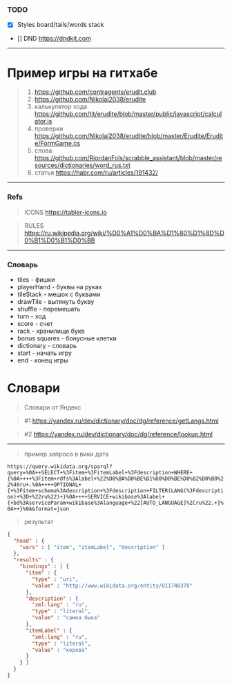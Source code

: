 

### TODO
- [x] Styles board/tails/words stack
- [] DND https://dndkit.com

----

# Пример игры на гитхабе

> 1) https://github.com/contragents/erudit.club
> 2) https://github.com/Nikolai2038/erudite
> 3) калькулятор хода https://github.com/tit/erudite/blob/master/public/javascript/calculator.js
> 4) проверки https://github.com/Nikolai2038/erudite/blob/master/Erudite/Erudite/FormGame.cs
> 5) слова https://github.com/RiordanFols/scrabble_assistant/blob/master/resources/dictionaries/word_rus.txt
> 6) статья https://habr.com/ru/articles/191432/

---
### Refs
> ICONS https://tabler-icons.io

> RULES https://ru.wikipedia.org/wiki/%D0%A1%D0%BA%D1%80%D1%8D%D0%B1%D0%B1%D0%BB

---
### Словарь
- tiles - фишки
- playerHand - буквы на руках
- tileStack - мешок с буквами
- drawTile - вытянуть букву
- shuffle - перемешать
- turn - ход
- score - счет
- rack - хранилище букв
- bonus squares - бонусные клетки
- dictionary - словарь
- start - начать игру
- end - конец игры


# Словари

> Словари от Яндекс
 
> #1 https://yandex.ru/dev/dictionary/doc/dg/reference/getLangs.html

> #2 https://yandex.ru/dev/dictionary/doc/dg/reference/lookup.html

----

> пример запроса в вики дата

```https://query.wikidata.org/sparql?query=%0A++SELECT+%3Fitem+%3FitemLabel+%3Fdescription+WHERE+{%0A++++%3Fitem+rdfs%3Alabel+%22%D0%BA%D0%BE%D1%80%D0%BE%D0%B2%D0%B0%22%40ru+.%0A++++OPTIONAL+{+%3Fitem+schema%3Adescription+%3Fdescription+FILTER(LANG(%3Fdescription)+%3D+%22ru%22)+}%0A++++SERVICE+wikibase%3Alabel+{+bd%3AserviceParam+wikibase%3Alanguage+%22[AUTO_LANGUAGE]%2Cru%22.+}%0A++}%0A&format=json```

> результат
```json
{
  "head" : {
    "vars" : [ "item", "itemLabel", "description" ]
  },
  "results" : {
    "bindings" : [ {
      "item" : {
        "type" : "uri",
        "value" : "http://www.wikidata.org/entity/Q11748378"
      },
      "description" : {
        "xml:lang" : "ru",
        "type" : "literal",
        "value" : "самка быка"
      },
      "itemLabel" : {
        "xml:lang" : "ru",
        "type" : "literal",
        "value" : "корова"
      }
    } ]
  }
}
```
